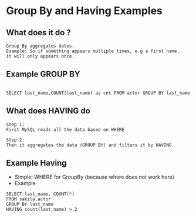 # Group By and Having Examples 

## What does it do ?

```
Group By aggregates dates. 
Example: So if something appears multiple times, e.g a first name, 
it will only appears once. 

```

## Example GROUP BY 

```

SELECT last_name,COUNT(last_name) as cnt FROM actor GROUP BY last_name 

```

## What does HAVING do 

```
Step 1: 
First MySQL reads all the data based on WHERE 

Step 2: 
Then it aggregates the data (GROUP BY) and filters it by HAVING 
```

## Example Having 


  * Simple: WHERE for GroupBy (because where does not work here)
  * Example 

```
SELECT last_name, COUNT(*) 
FROM sakila.actor
GROUP BY last_name
HAVING count(last_name) > 2
```
 
